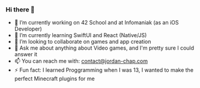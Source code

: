 ### Hi there 👋

<!--
**lebojo/LeBojo** is a ✨ _special_ ✨ repository because its `README.md` (this file) appears on your GitHub profile.

Here are some ideas to get you started:
-->

- 🔭 I’m currently working on 42 School and at Infomaniak (as an iOS Developer)
- 🌱 I’m currently learning SwiftUI and React (Native/JS)
- 👯 I’m looking to collaborate on games and app creation
- 💬 Ask me about anything about Video games, and I'm pretty sure I could answer it
- 📫 You can reach me with: contact@jordan-chap.com
- ⚡ Fun fact: I learned Proggramming when I was 13, I wanted to make the perfect Minecraft plugins for me

